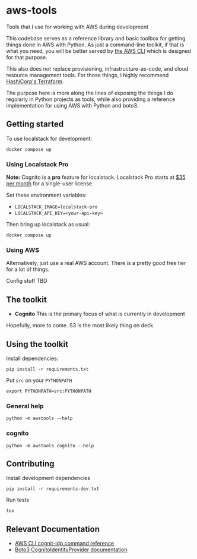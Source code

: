 # aws-tools
Tools that I use for working with AWS during development

This codebase serves as a reference library and basic toolbox for getting things done in
AWS with Python. As just a command-line toolkit, if that is what you need, you will be
better served by [the AWS CLI](https://aws.amazon.com/cli/) which is designed for that
purpose.

This also does not replace provisioning, infrastructure-as-code, and cloud resource
management tools. For those things, I highly recommend [HashiCorp's Terraform](https://www.terraform.io/).

The purpose here is more along the lines of exposing the things I do regularly in Python
projects as tools, while also providing a reference implementation for using AWS with
Python and boto3.


## Getting started

To use localstack for development:

```
docker compose up
```

### Using Localstack Pro

**Note:** Cognito is a **pro** feature for localstack. Localstack Pro starts at
[$35 per month](https://localstack.cloud/pricing/) for a single-user license.


Set these environment variables:

 - `LOCALSTACK_IMAGE=localstack-pro`
 - `LOCALSTACK_API_KEY=<your-api-key>`

Then bring up localstack as usual:

```
docker compose up
```

### Using AWS

Alternatively, just use a real AWS account. There is a pretty good free tier for a lot of things.

Config stuff TBD


## The toolkit

 - **Cognito** This is the primary focus of what is currently in development

Hopefully, more to come. S3 is the most likely thing on deck.


## Using the toolkit

Install dependencies:

```
pip install -r requirements.txt
```

Put `src` on your `PYTHONPATH`

```
export PYTHONPATH=src:PYTHONPATH
```

### General help

```
python -m awstools --help
```

### cognito

```
python -m awstools cognito --help
```

## Contributing

Install development dependencies

```
pip install -r requirements-dev.txt
```

Run tests

```
tox
```

## Relevant Documentation

 - [AWS CLI cognit-idp command reference](https://docs.aws.amazon.com/cli/latest/reference/cognito-idp/index.html#cli-aws-cognito-idp)
 - [Boto3 CognitoIdentityProvider documentation](https://boto3.amazonaws.com/v1/documentation/api/latest/reference/services/cognito-idp.html)


